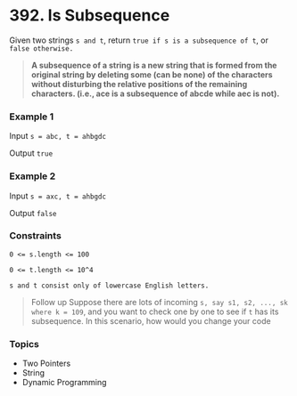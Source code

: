 # 392. Is Subsequence

Given two strings `s and t`, return `true if s is a subsequence of t`, or `false otherwise.`

> **A subsequence of a string is a new string that is formed from the original string by deleting some (can be none) of the characters without disturbing the relative positions of the remaining characters. (i.e., ace is a subsequence of abcde while aec is not).**

 
### Example 1

Input `s = abc, t = ahbgdc`

Output `true`


### Example 2

Input `s = axc, t = ahbgdc`

Output `false`
 

### Constraints

`0 <= s.length <= 100`

`0 <= t.length <= 10^4`

`s and t consist only of lowercase English letters.`
 

> Follow up Suppose there are lots of incoming `s, say s1, s2, ..., sk where k = 109`, and you want to check one by one to see if `t` has its subsequence. In this scenario, how would you change your code


### Topics
- Two Pointers
- String
- Dynamic Programming